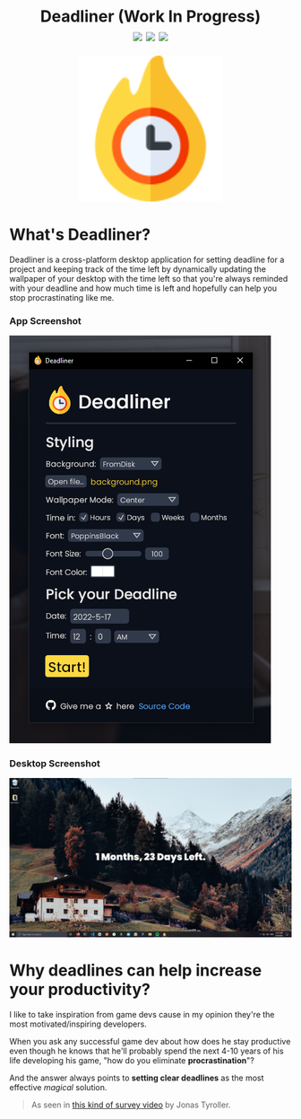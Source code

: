 <h1 align="center">Deadliner (Work In Progress)
<div align="center">
<img src="https://github.com/YassinEldeeb/deadliner/actions/workflows/Tests.yml/badge.svg"/>
<img src="https://img.shields.io/badge/PRs-welcome-brightgreen.svg"/>
<img src="https://img.shields.io/badge/license-MIT-blue"/>
</div>
</h1>
  
<p align="center"><img width="260px" src="https://github.com/YassinEldeeb/deadliner/blob/a57be0a27e3de2034f6a61a100db6168b2fab147/assets/icon.png"/></p>

# What's Deadliner?
Deadliner is a cross-platform desktop application for setting deadline for a project and keeping track of the time left by dynamically updating the wallpaper of your desktop with the time left so that you're always reminded with your deadline and how much time is left and hopefully can help you stop procrastinating like me.

### App Screenshot
![Screenshot](https://github.com/YassinEldeeb/deadliner/blob/main/.github/images/app-gui.png)

### Desktop Screenshot
![Screenshot](https://github.com/YassinEldeeb/deadliner/blob/main/.github/images/desktop.png)

# Why deadlines can help increase your productivity?

I like to take inspiration from game devs cause in my opinion they're the most motivated/inspiring developers.

When you ask any successful game dev about how does he stay productive even though he knows that he'll probably spend the next 4-10 years of his life developing his game, "how do you eliminate **procrastination**"?

And the answer always points to **setting clear deadlines** as the most effective *magical* solution.

> As seen in [this kind of survey video](https://www.youtube.com/watch?v=PzdGhVzQmJ8) by Jonas Tyroller.

